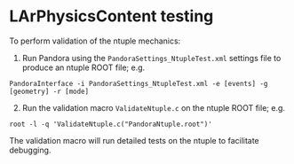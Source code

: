 # LArPhysicsContent testing

To perform validation of the ntuple mechanics:
1. Run Pandora using the `PandoraSettings_NtupleTest.xml` settings file to produce an ntuple ROOT file; e.g. 

```PandoraInterface -i PandoraSettings_NtupleTest.xml -e [events] -g [geometry] -r [mode]```

2. Run the validation macro `ValidateNtuple.c` on the ntuple ROOT file; e.g. 

```root -l -q 'ValidateNtuple.c("PandoraNtuple.root")'```

The validation macro will run detailed tests on the ntuple to facilitate debugging.
